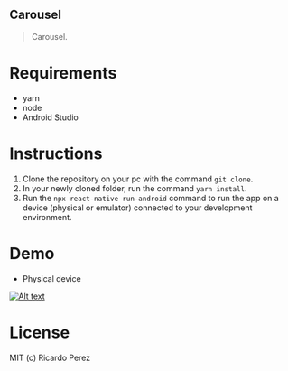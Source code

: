 ## Carousel 

> Carousel.

# Requirements

- yarn
- node
- Android Studio

# Instructions


1) Clone the repository on your pc with the command `git clone`.
1) In your newly cloned folder, run the command `yarn install`.
3) Run the `npx react-native run-android` command to run the app on a device (physical or emulator) connected to your development environment.

# Demo

- Physical device 

[![Alt text](https://res.cloudinary.com/dcds5nieu/image/upload/v1631553242/Screenshot_20210913-122654_thdihl.png)](https://www.youtube.com/watch?v=tlzJzGEWtcE)

# License

MIT (c) Ricardo Perez

